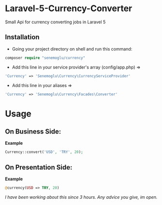 # Laravel-5-Currency-Converter
Small Api for currency converting jobs in Laravel 5

Installation
-------------
- Going your project directory on shell and run this command: 

```php
composer require "senemoglu/currency"
```

- Add this line in your service provider's array (config/app.php) => 
 
```php
'Currency' => 'Senemoglu\Currency\CurrencyServiceProvider'
```

- Add this line in your aliases => 
 
```php
'Currency' => 'Senemoglu\Currency\Facades\Converter'
```

# Usage

On Business Side:
-----------------
**Example**

```php
Currency::convert('USD', 'TRY', 20);
```

On Presentation Side:
--------------------
**Example** 

```php
@currency(USD => TRY, 20)
```

*I have been working about this since 3 hours. Any advice you give, im open.*
